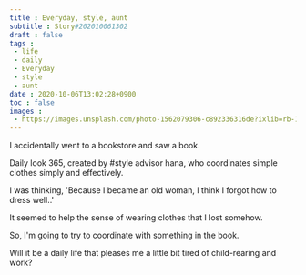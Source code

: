 ```yaml
---
title : Everyday, style, aunt
subtitle : Story#202010061302
draft : false
tags :
 - life
 - daily
 - Everyday
 - style
 - aunt
date : 2020-10-06T13:02:28+0900
toc : false
images : 
 - https://images.unsplash.com/photo-1562079306-c892336316de?ixlib=rb-1.2.1&q=80&fm=jpg&crop=entropy&cs=tinysrgb&w=1080&fit=max&ixid=eyJhcHBfaWQiOjE1NTU0OX0
---
```

I accidentally went to a bookstore and saw a book.  

Daily look 365, created by #style advisor hana, who coordinates simple clothes simply and effectively.  

I was thinking, 'Because I became an old woman, I think I forgot how to dress well..'  

It seemed to help the sense of wearing clothes that I lost somehow.  

So, I'm going to try to coordinate with something in the book.  

Will it be a daily life that pleases me a little bit tired of child-rearing and work?  
